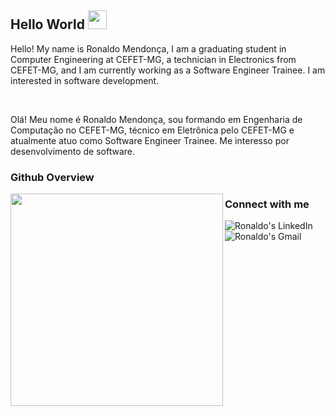 ## Hello World <img src="https://raw.githubusercontent.com/iampavangandhi/iampavangandhi/master/gifs/Hi.gif" width="30px"></h2>

Hello! My name is Ronaldo Mendonça, I am a graduating student in Computer Engineering at CEFET-MG, a technician in Electronics from CEFET-MG, and I am currently working as a Software Engineer Trainee. I am interested in software development.

</p>
<br />
</p>

Olá! Meu nome é Ronaldo Mendonça, sou formando em Engenharia de Computação no CEFET-MG, técnico em Eletrônica pelo CEFET-MG e atualmente atuo como Software Engineer Trainee. Me interesso por desenvolvimento de software.

### Github Overview
<p>
<img style="width:340px" align='left' src="https://github-readme-stats.vercel.app/api/top-langs/?username=ronaldozica&layout=compact"/>
</p>

### Connect with me
<p align="left">
<a href="https://www.linkedin.com/in/ronaldo-zica/">
<img align="left" alt="Ronaldo's LinkedIn" src="https://img.shields.io/badge/linkedin-%230077B5.svg?&style=for-the-badge&logo=linkedin&logoColor=white" />
</a>
<a href="mailto:ronaldomendoncazica@gmail.com">
<img align="left" alt="Ronaldo's Gmail" src="https://img.shields.io/badge/gmail-%23D14836.svg?&style=for-the-badge&logo=gmail&logoColor=white" />
</a>

</p>
<br />
</p>
